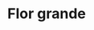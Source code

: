 ---
title: Flor grande
date: 
draft: false

# descripcion
description : Aro de plata con piedra cubic

materials: Plata 925

color: Multicolor

dimensions: 1cm

code: 01-16-0298

type: "Aros"

categories: []

# Images
# first image will be shown in the product page
images:
  # - image: "images/path_to_image"
  # La ubicacion de las imagenes es imagenes/Aros/Aros.Cubic/01-16-0298-flor-grande
  - image: "./images/aros/cubic/01-16-0298-flor-grande_a.JPG"
  - image: "./images/aros/cubic/01-16-0298-flor-grande_b.JPG"
---